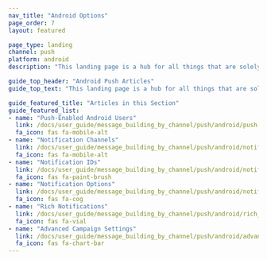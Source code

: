 ```yaml
---
nav_title: "Android Options"
page_order: 7
layout: featured

page_type: landing
channel: push
platform: android
description: "This landing page is a hub for all things that are solely Android Push for Braze."

guide_top_header: "Android Push Articles"
guide_top_text: "This landing page is a hub for all things that are solely Android Push for Braze."

guide_featured_title: "Articles in this Section"
guide_featured_list:
- name: "Push-Enabled Android Users"
  link: /docs/user_guide/message_building_by_channel/push/android/push-enabled/
  fa_icon: fas fa-mobile-alt
- name: "Notification Channels"
  link: /docs/user_guide/message_building_by_channel/push/android/notification_channels/
  fa_icon: fas fa-mobile-alt
- name: "Notification IDs"
  link: /docs/user_guide/message_building_by_channel/push/android/notification_ids/
  fa_icon: fas fa-paint-brush
- name: "Notification Options"
  link: /docs/user_guide/message_building_by_channel/push/android/notification_options/
  fa_icon: fas fa-cog
- name: "Rich Notifications"
  link: /docs/user_guide/message_building_by_channel/push/android/rich_notifications/
  fa_icon: fas fa-vial
- name: "Advanced Campaign Settings"
  link: /docs/user_guide/message_building_by_channel/push/android/advanced_campaign_settings/
  fa_icon: fas fa-chart-bar
---
```

